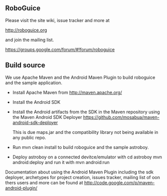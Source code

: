 RoboGuice
---------

Please visit the site  wiki, issue tracker and more at

http://roboguice.org

and join the mailing list.

https://groups.google.com/forum/#!forum/roboguice

Build source
------------

We use Apache Maven and the Android Maven Plugin to build roboguice and the sample application.

- Install Apache Maven from http://maven.apache.org/

- Install the Android SDK

- Install the Android artifacts from the SDK in the Maven repository using the  Maven Android SDK Deployer
  https://github.com/mosabua/maven-android-sdk-deployer

  This is due maps.jar and the compatibility library not being available in any public repo.

- Run
  mvn clean install
  to build roboguice and the sample astroboy.

- Deploy astroboy on a connected devitce/emulator with
  cd astroboy
  mvn android:deploy
  and run it with
  mvn android:run

Documentation about using the Android Maven Plugin including the sdk deployer, archetypes for project creation,
issues tracker, mailing list of oon thers users  and more can be found at http://code.google.com/p/maven-android-plugin/
